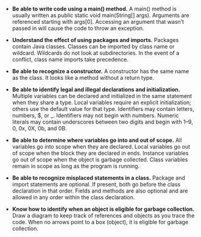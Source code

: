 - __Be able to write code using a main() method.__ A main() method is usually written as public static void main(String[] args). Arguments are referenced starting with args[0]. Accessing an argument that wasn’t passed in will cause the code to throw an exception.

- __Understand the effect of using packages and imports.__ Packages contain Java classes. Classes can be imported by class name or wildcard. Wildcards do not look at subdirectories. In the event of a conflict, class name imports take precedence.

- __Be able to recognize a constructor.__ A constructor has the same name as the class. It looks like a method without a return type.

- __Be able to identify legal and illegal declarations and initialization.__ Multiple variables can be declared and initialized in the same statement when they share a type. Local variables require an explicit initialization; others use the default value for that type. Identifiers may contain letters, numbers, $, or _. Identifiers may not begin with numbers. Numeric literals may contain underscores between two digits and begin with 1–9, 0, 0x, 0X, 0b, and 0B.

- __Be able to determine where variables go into and out of scope.__ All variables go into scope when they are declared. Local variables go out of scope when the block they are declared in ends. Instance variables go out of scope when the object is garbage collected. Class variables remain in scope as long as the program is running.

- __Be able to recognize misplaced statements in a class.__ Package and import statements are optional. If present, both go before the class declaration in that order. Fields and methods are also optional and are allowed in any order within the class declaration.

- __Know how to identify when an object is eligible for garbage collection.__ Draw a diagram to keep track of references and objects as you trace the code. When no arrows point to a box (object), it is eligible for garbage collection.